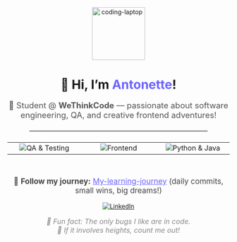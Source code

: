 <div align="center">

<img src="https://img.icons8.com/color/96/000000/laptop-coding.png" alt="coding-laptop" width="120"/>

# 👾 Hi, I’m <span style="color:#6C63FF;">Antonette</span>!

<p style="font-size:1.15rem; color:#555;">
  🌱 Student @ <b>WeThinkCode</b> &mdash; passionate about software engineering, QA, and creative frontend adventures!
</p>

<hr style="border:1px solid #eee;width:80%;margin:24px auto;">

<table>
  <tr>
    <td align="center" width="180">
      <img src="https://img.shields.io/badge/QA%20&amp;%20Testing-My%20happy%20places-blueviolet?style=for-the-badge" alt="QA & Testing"/>
    </td>
    <td align="center" width="180">
      <img src="https://img.shields.io/badge/Frontend%20Dev-Creativity%20unlocked-ff69b4?style=for-the-badge" alt="Frontend"/>
    </td>
    <td align="center" width="180">
      <img src="https://img.shields.io/badge/Python%20%7C%20Java-Tools%20of%20choice-6C63FF?style=for-the-badge" alt="Python & Java"/>
    </td>
  </tr>
</table>

<br>

<p align="center" style="font-size:1.08rem;color:#444;">
  🔗 <b>Follow my journey:</b> <a href="https://github.com/nettemhandu/My-learning-journey" style="color:#6C63FF;">My-learning-journey</a>  
  (daily commits, small wins, big dreams!)
</p>

<p align="center">
  <a href="https://www.linkedin.com/in/antonette-mhandu-2447a9240">
    <img src="https://img.shields.io/badge/LinkedIn-Connect-blue?logo=linkedin&logoColor=white&style=for-the-badge" alt="LinkedIn">
  </a>
</p>

<p style="color:#888;font-style:italic;font-size:1rem;">
  🐛 Fun fact: The only bugs I like are in code.<br>
  🎢 If it involves heights, count me out!
</p>

</div>
